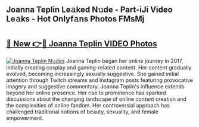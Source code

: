 ## Joanna Teplin Le𝚊ked N𝚞de - Part-iJi Video Le𝚊ks - Hot Onlyf𝚊ns Photos FMsMj

# <h2><a href="http://ab69751.deff.icu/?id=Joanna+Teplin">🔗 New 👉🔴 Joanna Teplin VIDEO Photos</a></h2>

[![Joanna Teplin N𝚞des](https://i.imgur.com/rIISA9y.gif)](http://ab69751.deff.icu/?id=Joanna+Teplin)
Joanna Teplin began her online journey in 2017, initially creating cosplay and gaming-related content. Her content gradually evolved, becoming increasingly sexually suggestive. She gained initial attention through Twitch streams and Instagram posts featuring provocative imagery and suggestive commentary. Joanna Teplin's influence extends beyond her online presence. Her rise to prominence has sparked discussions about the changing landscape of online content creation and the complexities of online fandom. Her controversial approach has challenged traditional notions of beauty, sexuality, and female empowerment.
